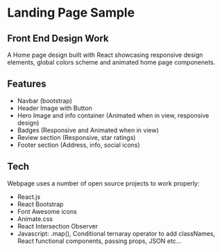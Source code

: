# Landing Page Sample
## Front End Design Work

A Home page design built with React showcasing responsive design elements, global colors scheme and animated home page componenets.

## Features

- Navbar (bootstrap)
- Header Image with Button
- Hero Image and info container (Animated when in view, responsive design)
- Badges (Responsive and Animated when in view)
- Review section (Responsive, star ratings)
- Footer section (Address, info, social icons)
## Tech

Webpage uses a number of open source projects to work properly:

- React.js 
- React Bootstrap
- Font Awesome icons
- Animate.css
- React Intersection Observer
- Javascript: .map(), Conditional ternaray operator to add classNames, React functional components, passing props, JSON etc...
